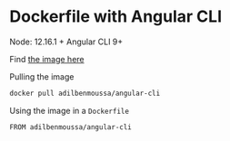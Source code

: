 # Dockerfile with Angular CLI

Node: 12.16.1 + Angular CLI 9+

Find [the image here](https://hub.docker.com/r/adilbenmoussa/angular-cli/)

Pulling the image

```bash
docker pull adilbenmoussa/angular-cli
```

Using the image in a `Dockerfile`

```bash
FROM adilbenmoussa/angular-cli
```
